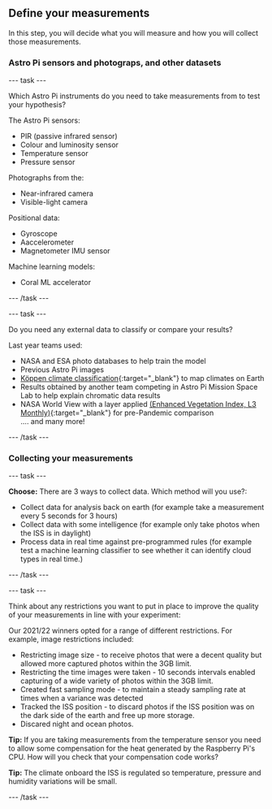 ## Define your measurements

In this step, you will decide what you will measure and how you will collect those measurements. 

### Astro Pi sensors and photograps, and other datasets

--- task ---

Which Astro Pi instruments do you need to take measurements from to test your hypothesis?

The Astro Pi sensors:
+ PIR (passive infrared sensor)
+ Colour and luminosity sensor
+ Temperature sensor
+ Pressure sensor

Photographs from the:
+ Near-infrared camera
+ Visible-light camera 

Positional data:
+ Gyroscope 
+ Aaccelerometer
+ Magnetometer IMU sensor

Machine learning models:
+ Coral ML accelerator

--- /task ---

--- task ---

Do you need any external data to classify or compare your results?

Last year teams used: 

+ NASA and ESA photo databases to help train the model 
+ Previous Astro Pi images
+ [Köppen climate classification](https://en.wikipedia.org/wiki/K%C3%B6ppen_climate_classification){:target="_blank"} to map climates on Earth 
+ Results obtained by another team competing in Astro Pi Mission Space Lab to help explain  chromatic data results
+ NASA World View with a layer applied [(Enhanced Vegetation Index, L3 Monthly)](https://lpdaac.usgs.gov/products/mod13a3v061/){:target="_blank"} for pre-Pandemic comparison  
.... and many more!

--- /task ---

### Collecting your measurements

--- task ---

**Choose:** There are 3 ways to collect data. Which method will you use?: 
+ Collect data for analysis back on earth (for example take a measurement every 5 seconds for 3 hours)
+ Collect data with some intelligence (for example only take photos when the ISS is in daylight)
+ Process data in real time against pre-programmed rules (for example test a machine learning classifier to see whether it can identify cloud types in real time.) 

--- /task ---

--- task ---

Think about any restrictions you want to put in place to improve the quality of your measurements in line with your experiment: 

Our 2021/22 winners opted for a range of different restrictions. For example, image restrictions included:
+ Restricting image size - to receive photos that were a decent quality but allowed more captured photos within the 3GB limit. 
+ Restricting the time images were taken - 10 seconds intervals enabled capturing of a wide variety of photos  within the 3GB limit. 
+ Created fast sampling mode - to maintain a steady sampling rate at times when a variance was detected 
+ Tracked the ISS position - to discard photos if the ISS position was on the dark side of the earth and free up more storage. 
+ Discared night and ocean photos.

**Tip:** If you are taking measurements from the temperature sensor you need to allow some compensation for the heat generated by the Raspberry Pi's CPU. How will you check that your compensation code works?

**Tip:** The climate onboard the ISS is regulated so temperature, pressure and humidity variations will be small. 

--- /task ---
